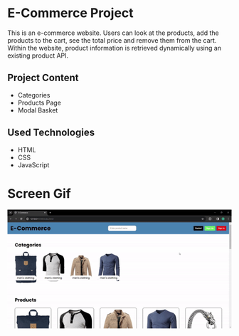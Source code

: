 <h1>E-Commerce Project</h1>

<p>This is an e-commerce website. Users can look at the products, add the products to the cart, see the total price and remove them from the cart. Within the website, product information is retrieved dynamically using an existing product API.</p>

<h2>Project Content</h2>

<ul>
  <li>Categories</li>
  <li>Products Page</li>
  <li>Modal Basket</li>
</ul>

<h2>Used Technologies</h2>

<ul>
  <li>HTML</li>
  <li>CSS</li>
  <li>JavaScript</li>
</ul>

<h1>Screen Gif</h1>

<img src="./images/ecommercegif.gif"/>
